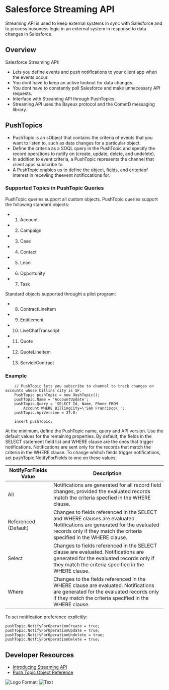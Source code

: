 # Salesforce Streaming API

Streaming API is used to keep external systems in sync with Salesforce and to process busoness logic in an external system in response to data changes in Salesforce.  

## Overview

Salesforce Streaming API:
 * Lets you define events and push notifications to your client app when the events occur.
 * You dont have to keep an active lookout for data changes.
 * You dont have to constantly poll Salesforce and make unnecessary API requests.
 * Interface with Streaming API through PushTopics.
 * Streaming API uses the Bayeux protocol and the CometD messaging library.

## PushTopics

* PushTopic is an sObject that contains the criteria of events that you want to listen to, such as data changes for a particular object.
* Define the criteria as a SOQL query in the PushTopic and specify the record operations to notify on (create, update, delete, and undelete).  
* In addition to event criteria, a PushTopic represents the channel that client apps subscribe to.
* A PushTopic enables us to define the object, fields, and criteriaof interest in receviing theevent notificcations for.

### Supported Topics in PushTopic Queries

PushTopic queries support all custom objects.  PushTopic queries support the following standard objects:
* 1. Account
* 2. Campaign
* 3. Case
* 4. Contact
* 5. Lead
* 6. Opportunity
* 7. Task

Standard objects supported throught a pilot program:
* 8. ContractLineItem
* 9. Entitlement
* 10. LiveChatTranscript
* 11. Quote
* 12. QuoteLineItem
* 13. ServiceContract

### Example 
``` 
    // PushTopic lets you subscribe to channel to track changes on accounts whose billins city is SF.
    PushTopic pushTopic = new OushTopic();
    pushTopic.Name = 'AccountUpdate';
    pushTopic.Query = 'SELECT Id, Name, Phone FROM
        Account WHERE BillingCity=\'San Francisco\'';
    pushTopic.ApiVersion = 37.0;
    
    insert pushTopic;
```
At the minimum, define the PushTopic name, query and API version.  Use the default values for the remaining properties.  By default, the fields in the SELECT statement field list and WHERE clause are the ones that trigger notifications.  Notifications are sent only for the records that match the criteria in the WHERE clause.  To change whihch fields trigger notifications, set pushTopic.NotifyForFields to one on these values:

NotifyForFields Value | Description
------------ | -------------
All | Notifications are generated for all record field changes, provided the evaluated records match the criteria specfied in the WHERE clause.
Referenced (Default) | Changes to fields referenced in the SELECT and WHERE clauses are evaluated.  Notifications are generated for the evaluated records only if they match the criteria specified in the WHERE clause.
Select | Changes to fields referenced in the SELECT clause are evaluated.  Notifications are generated for the evaluated records only if they match the criteria specified in the WHERE clause.
Where | Changes to the fields referenced in the WHERE clause are evaluated.  Notifications are generated for the evaluated records only if they match the criteria specified in the WHERE clause.

To set notification preference explicitly:
```
pushTopic.NotifyForOperationCreate = true;
pushTopic.NotifyForOperationUpdate = true;
pushTopic.NotifyForOperationUndelete = true;
pushTopic.NotfiyForOperationDelete = true;
```

## Developer Resources
 * [Introducing Streaming API](https://developer.salesforce.com/docs/atlas.en-us.204.0.api_streaming.meta/api_streaming/intro_stream.htm)
 * [Push Topic Object Reference](https://developer.salesforce.com/docs/atlas.en-us.204.0.api.meta/object_ref/pushtopic.htm)
    
![Logo](/Users/vukdukic/Desktop/Screen\Shot\2017-02-07\at\8.50.52\PM.png)
Format: ![Text](url)
